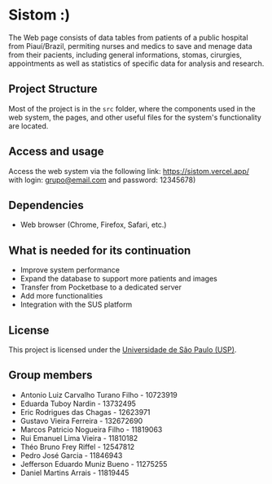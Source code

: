 # Sistom :)

The Web page consists of data tables from patients of a public hospital from Piauí/Brazil, permiting nurses and medics to save and menage data from their pacients, including general informations, stomas, cirurgies, appointments as well as statistics of specific data for analysis and research.

## Project Structure

Most of the project is in the `src` folder, where the components used in the web system, the pages, and other useful files for the system's functionality are located. 

## Access and usage

Access the web system via the following link: https://sistom.vercel.app/ with login: grupo@email.com and password: 12345678)

## Dependencies

- Web browser (Chrome, Firefox, Safari, etc.)

## What is needed for its continuation

- Improve system performance
- Expand the database to support more patients and images
- Transfer from Pocketbase to a dedicated server
- Add more functionalities
- Integration with the SUS platform

## License

This project is licensed under the [Universidade de São Paulo (USP)](https://www5.usp.br/).

## Group members

- Antonio Luiz Carvalho Turano Filho - 10723919 
- Eduarda Tuboy Nardin - 13732495 
- Eric Rodrigues das Chagas - 12623971 
- Gustavo Vieira Ferreira - 132672690 
- Marcos Patricio Nogueira Filho - 11819063 
- Rui Emanuel Lima Vieira - 11810182 
- Théo Bruno Frey Riffel - 12547812
- Pedro José Garcia - 11846943
- Jefferson Eduardo Muniz Bueno - 11275255
- Daniel Martins Arrais - 11819445
